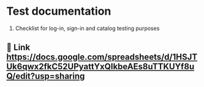 # Test documentation
1. Checklist for log-in, sign-in and catalog testing purposes
## 🔗 Link https://docs.google.com/spreadsheets/d/1HSJTUk6qwx2fkC52UPyattYxQIkbeAEs8uTTKUYf8uQ/edit?usp=sharing

